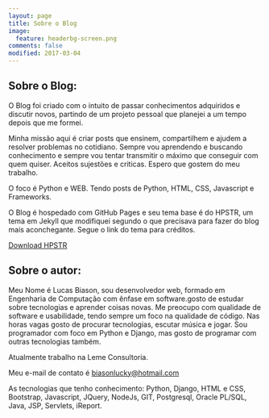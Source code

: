 ```yaml
---
layout: page
title: Sobre o Blog
image:
  feature: headerbg-screen.png
comments: false
modified: 2017-03-04
---
```


## Sobre o Blog:
O Blog foi criado com o intuito de passar conhecimentos adquiridos e discutir novos, partindo de um projeto pessoal que planejei a um tempo depois que me formei.

Minha missão aqui é criar posts que ensinem, compartilhem e ajudem a resolver problemas no cotidiano. Sempre vou aprendendo e buscando conhecimento e sempre vou tentar transmitir o máximo que conseguir com quem quiser. Aceitos sujestões e criticas. Espero que gostem do meu trabalho.

O foco é Python e WEB. Tendo posts de Python, HTML, CSS, Javascript e Frameworks.

O Blog é hospedado com GitHub Pages e seu tema base é do HPSTR, um tema em Jekyll que modifiquei segundo o que precisava para fazer do blog mais aconchegante. Segue o link do tema para créditos.
<div markdown="0"><a href="https://github.com/mmistakes/hpstr-jekyll-theme" class="btn btn-success">Download HPSTR</a></div>


## Sobre o autor:

Meu Nome é Lucas Biason, sou desenvolvedor web, formado em Engenharia de Computação com ênfase em software.gosto de estudar sobre tecnologias e aprender coisas novas. Me preocupo com qualidade de software e usabilidade, tendo sempre um foco na qualidade de código. Nas horas vagas gosto de procurar tecnologias, escutar música e jogar. Sou programador com foco em Python e Django, mas gosto de programar com outras tecnologias também.

Atualmente trabalho na Leme Consultoria.

Meu e-mail de contato é biasonlucky@hotmail.com 

As tecnologias que tenho conhecimento: Python, Django, HTML e CSS, Bootstrap, Javascript, JQuery, NodeJs, GIT, Postgresql, Oracle PL/SQL, Java, JSP, Servlets, iReport.
